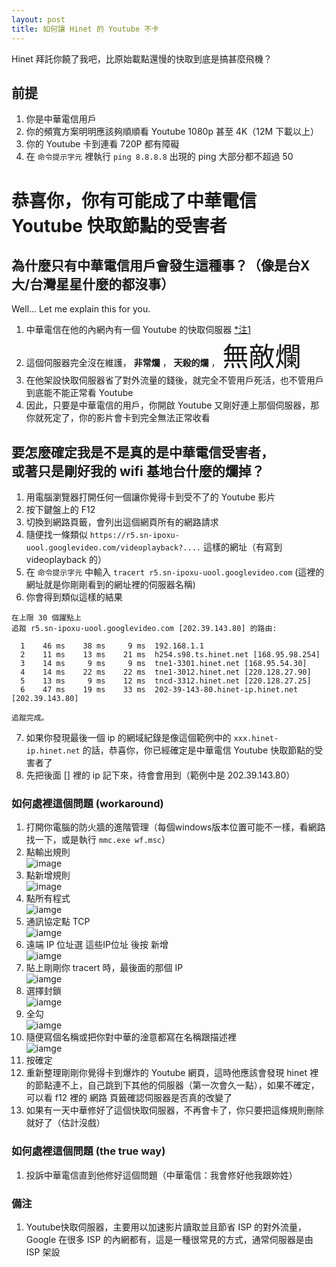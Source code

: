 ```yaml
---
layout: post
title: 如何讓 Hinet 的 Youtube 不卡
---
```


Hinet 拜託你饒了我吧，比原始載點還慢的快取到底是搞甚麼飛機？

## 前提
1. 你是中華電信用戶
2. 你的頻寬方案明明應該夠順順看 Youtube 1080p 甚至 4K（12M 下載以上）
3. 你的 Youtube 卡到連看 720P 都有障礙
4. 在 `命令提示字元` 裡執行 `ping 8.8.8.8` 出現的 ping 大部分都不超過 50

# 恭喜你，你有可能成了中華電信 Youtube 快取節點的受害者

## 為什麼只有中華電信用戶會發生這種事？（像是台X大/台灣星星什麼的都沒事）
Well... Let me explain this for you.

1. 中華電信在他的內網內有一個 Youtube 的快取伺服器 [*注1](#備注)
2. 這個伺服器完全沒在維護， __非常爛__ ， **天殺的爛** ， <span style="font-size:3em">無敵爛</span>
3. 在他架設快取伺服器省了對外流量的錢後，就完全不管用戶死活，也不管用戶到底能不能正常看 Youtube
4. 因此，只要是中華電信的用戶，你開啟 Youtube 又剛好連上那個伺服器，那你就死定了，你的影片會卡到完全無法正常收看

## 要怎麼確定我是不是真的是中華電信受害者，<br>或著只是剛好我的 wifi 基地台什麼的爛掉？
1. 用電腦瀏覽器打開任何一個讓你覺得卡到受不了的 Youtube 影片
2. 按下鍵盤上的 F12
3. 切換到網路頁籤，會列出這個網頁所有的網路請求
4. 隨便找一條類似 `https://r5.sn-ipoxu-uool.googlevideo.com/videoplayback?....` 這樣的網址（有寫到 videoplayback 的）
5. 在 `命令提示字元` 中輸入 `tracert r5.sn-ipoxu-uool.googlevideo.com` (這裡的網址就是你剛剛看到的網址裡的伺服器名稱)
6. 你會得到類似這樣的結果 

```
在上限 30 個躍點上
追蹤 r5.sn-ipoxu-uool.googlevideo.com [202.39.143.80] 的路由:

  1    46 ms    38 ms     9 ms  192.168.1.1
  2    11 ms    13 ms    21 ms  h254.s98.ts.hinet.net [168.95.98.254]
  3    14 ms     9 ms     9 ms  tne1-3301.hinet.net [168.95.54.30]
  4    14 ms    22 ms    22 ms  tne1-3012.hinet.net [220.128.27.90]
  5    13 ms     9 ms    12 ms  tncd-3312.hinet.net [220.128.27.25]
  6    47 ms    19 ms    33 ms  202-39-143-80.hinet-ip.hinet.net [202.39.143.80]

追蹤完成。
```

7. 如果你發現最後一個 ip 的網域紀錄是像這個範例中的 `xxx.hinet-ip.hinet.net` 的話，恭喜你，你已經確定是中華電信 Youtube 快取節點的受害者了
8. 先把後面 [] 裡的 ip 記下來，待會會用到（範例中是 202.39.143.80）

### 如何處裡這個問題 (workaround)
1. 打開你電腦的防火牆的進階管理（每個windows版本位置可能不一樣，看網路找一下，或是執行 `mmc.exe wf.msc`）
2. 點輸出規則<br>![image](https://i.imgur.com/EfUQWx1.png)
3. 點新增規則<br>![image](https://i.imgur.com/1yvdzhb.png)
4. 點所有程式<br>![iamge](https://i.imgur.com/41xc3nP.png)
5. 通訊協定點 TCP<br>![iamge](https://imgur.com/cCV3Xvb.png)
6. 遠端 IP 位址選 這些IP位址 後按 新增<br>![iamge](https://i.imgur.com/U1pE7vV.png)
7. 貼上剛剛你 tracert 時，最後面的那個 IP<br>![iamge](https://i.imgur.com/YjUPyoG.png)
8. 選擇封鎖<br>![iamge](https://i.imgur.com/3mn6IFX.png)
9. 全勾<br>![iamge](https://i.imgur.com/PbvECpK.png)
10. 隨便寫個名稱或把你對中華的淦意都寫在名稱跟描述裡<br>![iamge](https://i.imgur.com/4brIFX4.png)
11. 按確定
12. 重新整理剛剛你覺得卡到爆炸的 Youtube 網頁，這時他應該會發現 hinet 裡的節點連不上，自己跳到下其他的伺服器（第一次會久一點），如果不確定，可以看 f12 裡的 網路 頁籤確認伺服器是否真的改變了
13. 如果有一天中華修好了這個快取伺服器，不再會卡了，你只要把這條規則刪除就好了（估計沒戲）

### 如何處裡這個問題 (the true way)
1. 投訴中華電信直到他修好這個問題（中華電信：我會修好他我跟妳姓）

### 備注
1. Youtube快取伺服器，主要用以加速影片讀取並且節省 ISP 的對外流量，Google 在很多 ISP 的內網都有，這是一種很常見的方式，通常伺服器是由 ISP 架設
